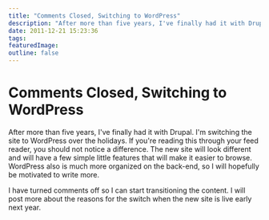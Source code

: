 ```yaml
---
title: "Comments Closed, Switching to WordPress"
description: "After more than five years, I've finally had it with Drupal. I'm switching the site to WordPress over the holidays. If you're reading this through your feed reader, you should not notice a difference. The new site will look different and will have a few simple little features that will make it easier to browse. WordPress also is much more organized on the back-end, so I will hopefully be motivated to write more."
date: 2011-12-21 15:23:36
tags: 
featuredImage: 
outline: false
---
```


# Comments Closed, Switching to WordPress

After more than five years, I've finally had it with Drupal. I'm switching the site to WordPress over the holidays. If you're reading this through your feed reader, you should not notice a difference. The new site will look different and will have a few simple little features that will make it easier to browse. WordPress also is much more organized on the back-end, so I will hopefully be motivated to write more.

I have turned comments off so I can start transitioning the content. I will post more about the reasons for the switch when the new site is live early next year.


<PostedBy />


